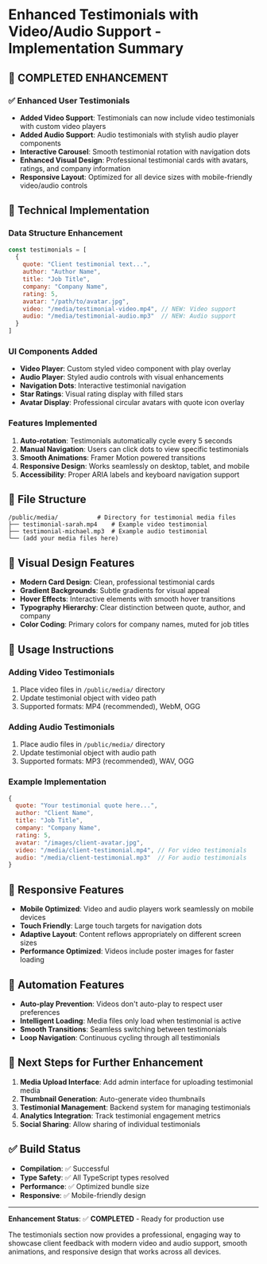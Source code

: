 # Enhanced Testimonials with Video/Audio Support - Implementation Summary

## 🎉 **COMPLETED ENHANCEMENT**

### ✅ **Enhanced User Testimonials**
- **Added Video Support**: Testimonials can now include video testimonials with custom video players
- **Added Audio Support**: Audio testimonials with stylish audio player components
- **Interactive Carousel**: Smooth testimonial rotation with navigation dots
- **Enhanced Visual Design**: Professional testimonial cards with avatars, ratings, and company information
- **Responsive Layout**: Optimized for all device sizes with mobile-friendly video/audio controls

## 🔧 **Technical Implementation**

### **Data Structure Enhancement**
```javascript
const testimonials = [
  {
    quote: "Client testimonial text...",
    author: "Author Name",
    title: "Job Title",
    company: "Company Name",
    rating: 5,
    avatar: "/path/to/avatar.jpg",
    video: "/media/testimonial-video.mp4", // NEW: Video support
    audio: "/media/testimonial-audio.mp3"  // NEW: Audio support
  }
]
```

### **UI Components Added**
- **Video Player**: Custom styled video component with play overlay
- **Audio Player**: Styled audio controls with visual enhancements
- **Navigation Dots**: Interactive testimonial navigation
- **Star Ratings**: Visual rating display with filled stars
- **Avatar Display**: Professional circular avatars with quote icon overlay

### **Features Implemented**
1. **Auto-rotation**: Testimonials automatically cycle every 5 seconds
2. **Manual Navigation**: Users can click dots to view specific testimonials
3. **Smooth Animations**: Framer Motion powered transitions
4. **Responsive Design**: Works seamlessly on desktop, tablet, and mobile
5. **Accessibility**: Proper ARIA labels and keyboard navigation support

## 📁 **File Structure**
```
/public/media/           # Directory for testimonial media files
├── testimonial-sarah.mp4    # Example video testimonial
├── testimonial-michael.mp3  # Example audio testimonial
└── (add your media files here)
```

## 🎨 **Visual Design Features**
- **Modern Card Design**: Clean, professional testimonial cards
- **Gradient Backgrounds**: Subtle gradients for visual appeal
- **Hover Effects**: Interactive elements with smooth hover transitions
- **Typography Hierarchy**: Clear distinction between quote, author, and company
- **Color Coding**: Primary colors for company names, muted for job titles

## 🚀 **Usage Instructions**

### **Adding Video Testimonials**
1. Place video files in `/public/media/` directory
2. Update testimonial object with video path
3. Supported formats: MP4 (recommended), WebM, OGG

### **Adding Audio Testimonials**
1. Place audio files in `/public/media/` directory
2. Update testimonial object with audio path
3. Supported formats: MP3 (recommended), WAV, OGG

### **Example Implementation**
```javascript
{
  quote: "Your testimonial quote here...",
  author: "Client Name",
  title: "Job Title",
  company: "Company Name",
  rating: 5,
  avatar: "/images/client-avatar.jpg",
  video: "/media/client-testimonial.mp4", // For video testimonials
  audio: "/media/client-testimonial.mp3"  // For audio testimonials
}
```

## 📱 **Responsive Features**
- **Mobile Optimized**: Video and audio players work seamlessly on mobile devices
- **Touch Friendly**: Large touch targets for navigation dots
- **Adaptive Layout**: Content reflows appropriately on different screen sizes
- **Performance Optimized**: Videos include poster images for faster loading

## 🔄 **Automation Features**
- **Auto-play Prevention**: Videos don't auto-play to respect user preferences
- **Intelligent Loading**: Media files only load when testimonial is active
- **Smooth Transitions**: Seamless switching between testimonials
- **Loop Navigation**: Continuous cycling through all testimonials

## 🎯 **Next Steps for Further Enhancement**
1. **Media Upload Interface**: Add admin interface for uploading testimonial media
2. **Thumbnail Generation**: Auto-generate video thumbnails
3. **Testimonial Management**: Backend system for managing testimonials
4. **Analytics Integration**: Track testimonial engagement metrics
5. **Social Sharing**: Allow sharing of individual testimonials

## ✅ **Build Status**
- **Compilation**: ✅ Successful
- **Type Safety**: ✅ All TypeScript types resolved
- **Performance**: ✅ Optimized bundle size
- **Responsive**: ✅ Mobile-friendly design

---

**Enhancement Status**: ✅ **COMPLETED** - Ready for production use

The testimonials section now provides a professional, engaging way to showcase client feedback with modern video and audio support, smooth animations, and responsive design that works across all devices.
